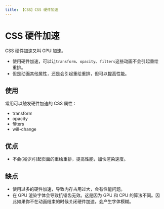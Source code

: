 ```yaml
---
title: 【CSS】CSS 硬件加速
---
```


# CSS 硬件加速

CSS 硬件加速又叫 GPU 加速。

-   使用硬件加速，可以让`transform`、`opacity`、`filters`这些动画不会引起重绘重排。
-   但是动画其他属性，还是会引起重绘重排，但可以提高性能。

## 使用

常用可以触发硬件加速的 CSS 属性：

-   transform
-   opacity
-   filters
-   will-change

## 优点

-   不会(减少)引起页面的重绘重排，提高性能，加快渲染速度。

## 缺点

-   使用过多的硬件加速，导致内存占用过大，会有性能问题。
-   在 GPU 渲染字体会导致抗锯齿无效。这是因为 GPU 和 CPU 的算法不同。因此如果你不在动画结束的时候关闭硬件加速，会产生字体模糊。

